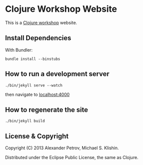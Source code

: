 # Clojure Workshop Website

This is a [Clojure workshop](http://clojureworkshop.com) website.

## Install Dependencies

With Bundler:

    bundle install --binstubs

## How to run a development server

    ./bin/jekyll serve --watch

then navigate to [localhost:4000](http://localhost:4000)

## How to regenerate the site

    ./bin/jekyll build


## License & Copyright

Copyright (C) 2013 Alexander Petrov, Michael S. Klishin.

Distributed under the Eclipse Public License, the same as Clojure.
